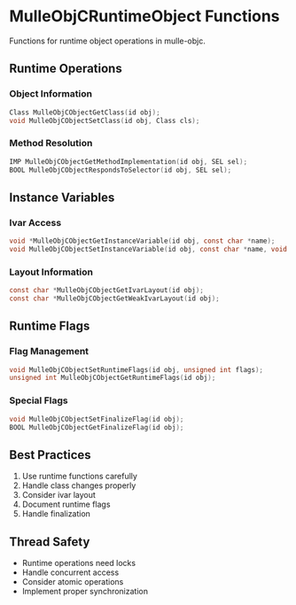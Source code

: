 # MulleObjCRuntimeObject Functions

Functions for runtime object operations in mulle-objc.

## Runtime Operations

### Object Information
```c
Class MulleObjCObjectGetClass(id obj);
void MulleObjCObjectSetClass(id obj, Class cls);
```

### Method Resolution
```c
IMP MulleObjCObjectGetMethodImplementation(id obj, SEL sel);
BOOL MulleObjCObjectRespondsToSelector(id obj, SEL sel);
```

## Instance Variables

### Ivar Access
```c
void *MulleObjCObjectGetInstanceVariable(id obj, const char *name);
void MulleObjCObjectSetInstanceVariable(id obj, const char *name, void *value);
```

### Layout Information
```c
const char *MulleObjCObjectGetIvarLayout(id obj);
const char *MulleObjCObjectGetWeakIvarLayout(id obj);
```

## Runtime Flags

### Flag Management
```c
void MulleObjCObjectSetRuntimeFlags(id obj, unsigned int flags);
unsigned int MulleObjCObjectGetRuntimeFlags(id obj);
```

### Special Flags
```c
void MulleObjCObjectSetFinalizeFlag(id obj);
BOOL MulleObjCObjectGetFinalizeFlag(id obj);
```

## Best Practices

1. Use runtime functions carefully
2. Handle class changes properly
3. Consider ivar layout
4. Document runtime flags
5. Handle finalization

## Thread Safety

- Runtime operations need locks
- Handle concurrent access
- Consider atomic operations
- Implement proper synchronization
